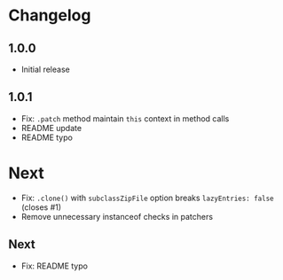 # Changelog

## 1.0.0

* Initial release

## 1.0.1

* Fix: `.patch` method maintain `this` context in method calls
* README update
* README typo

# Next

* Fix: `.clone()` with `subclassZipFile` option breaks `lazyEntries: false` (closes #1)
* Remove unnecessary instanceof checks in patchers

## Next

* Fix: README typo
